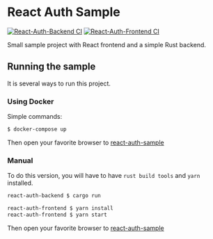 # React Auth Sample

 [![React-Auth-Backend CI](https://github.com/spydx/react-auth-sample/actions/workflows/react-auth-backend.yml/badge.svg)](https://github.com/spydx/react-auth-sample/actions/workflows/react-auth-backend.yml)
[![React-Auth-Frontend CI](https://github.com/spydx/react-auth-sample/actions/workflows/react-auth-frontend.yml/badge.svg)](https://github.com/spydx/react-auth-sample/actions/workflows/react-auth-frontend.yml)

Small sample project with React frontend and a simple Rust backend.

## Running the sample

It is several ways to run this project.

### Using Docker

Simple commands:

```sh
$ docker-compose up
```

Then open your favorite browser to [react-auth-sample](http://localhost:80)

### Manual

To do this version, you will have to have `rust build tools` and `yarn` installed.

```sh
react-auth-backend $ cargo run
```

```sh
react-auth-frontend $ yarn install
react-auth-frontend $ yarn start
````

Then open your favorite browser to [react-auth-sample](http://localhost:80)

#

